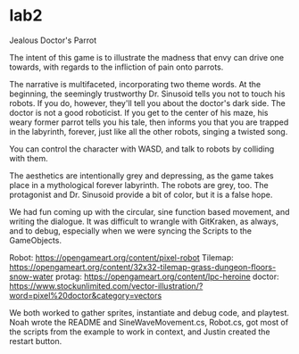 # lab2

Jealous Doctor's Parrot
  
The intent of this game is to illustrate the madness that envy can drive one towards, with regards to the infliction of pain onto parrots.

The narrative is multifaceted, incorporating two theme words. At the beginning, the seemingly trustworthy Dr. Sinusoid tells you not to touch his robots. If you do, however, they'll tell you about the doctor's dark side. The doctor is not a good roboticist. If you get to the center of his maze, his weary former parrot tells you his tale, then informs you that you are trapped in the labyrinth, forever, just like all the other robots, singing a twisted song.

You can control the character with WASD, and talk to robots by colliding with them.

The aesthetics are intentionally grey and depressing, as the game takes place in a mythological forever labyrinth. The robots are grey, too. The protagonist and Dr. Sinusoid provide a bit of color, but it is a false hope.

We had fun coming up with the circular, sine function based movement, and writing the dialogue. It was difficult to wrangle with GitKraken, as always, and to debug, especially when we were syncing the Scripts to the GameObjects.

Robot: https://opengameart.org/content/pixel-robot 
Tilemap: https://opengameart.org/content/32x32-tilemap-grass-dungeon-floors-snow-water 
protag: https://opengameart.org/content/lpc-heroine 
doctor: https://www.stockunlimited.com/vector-illustration/?word=pixel%20doctor&category=vectors

We both worked to gather sprites, instantiate and debug code, and playtest. Noah wrote the README and SineWaveMovement.cs, Robot.cs, got most of the scripts from the example to work in context, and Justin created the restart button.
